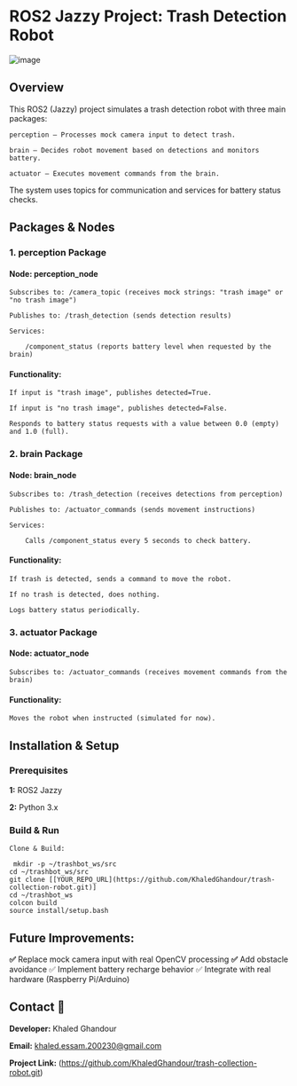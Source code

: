 
# ROS2 Jazzy Project: Trash Detection Robot

![image](https://github.com/user-attachments/assets/11842f1f-3047-40e7-85f5-580d4c83c5cc)


## Overview

This ROS2 (Jazzy) project simulates a trash detection robot with three main packages:

    perception – Processes mock camera input to detect trash.

    brain – Decides robot movement based on detections and monitors battery.

    actuator – Executes movement commands from the brain.

The system uses topics for communication and services for battery status checks.
## Packages & Nodes
### 1. perception Package

#### Node: perception_node

    Subscribes to: /camera_topic (receives mock strings: "trash image" or "no trash image")

    Publishes to: /trash_detection (sends detection results)

    Services:

        /component_status (reports battery level when requested by the brain)

#### Functionality:

    If input is "trash image", publishes detected=True.

    If input is "no trash image", publishes detected=False.

    Responds to battery status requests with a value between 0.0 (empty) and 1.0 (full).

### 2. brain Package

#### Node: brain_node

    Subscribes to: /trash_detection (receives detections from perception)

    Publishes to: /actuator_commands (sends movement instructions)

    Services:

        Calls /component_status every 5 seconds to check battery.

#### Functionality:

    If trash is detected, sends a command to move the robot.

    If no trash is detected, does nothing.

    Logs battery status periodically.

### 3. actuator Package

#### Node: actuator_node

    Subscribes to: /actuator_commands (receives movement commands from the brain)

#### Functionality:

    Moves the robot when instructed (simulated for now).



## Installation & Setup
### Prerequisites

   **1:** ROS2 Jazzy

   **2:** Python 3.x

### Build & Run

    Clone & Build:

     mkdir -p ~/trashbot_ws/src
    cd ~/trashbot_ws/src
    git clone [[YOUR_REPO_URL](https://github.com/KhaledGhandour/trash-collection-robot.git)]
    cd ~/trashbot_ws
    colcon build
    source install/setup.bash







## Future Improvements:

  **✅** Replace mock camera input with real OpenCV processing
  **✅** Add obstacle avoidance
  ✅ Implement battery recharge behavior
  ✅ Integrate with real hardware (Raspberry Pi/Arduino)











## Contact 📧

**Developer:**  Khaled Ghandour

**Email:** khaled.essam.200230@gmail.com

**Project Link:** (https://github.com/KhaledGhandour/trash-collection-robot.git)




